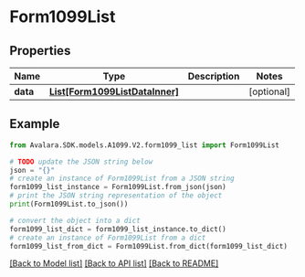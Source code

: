 # Form1099List


## Properties

Name | Type | Description | Notes
------------ | ------------- | ------------- | -------------
**data** | [**List[Form1099ListDataInner]**](Form1099ListDataInner.md) |  | [optional] 

## Example

```python
from Avalara.SDK.models.A1099.V2.form1099_list import Form1099List

# TODO update the JSON string below
json = "{}"
# create an instance of Form1099List from a JSON string
form1099_list_instance = Form1099List.from_json(json)
# print the JSON string representation of the object
print(Form1099List.to_json())

# convert the object into a dict
form1099_list_dict = form1099_list_instance.to_dict()
# create an instance of Form1099List from a dict
form1099_list_from_dict = Form1099List.from_dict(form1099_list_dict)
```
[[Back to Model list]](../README.md#documentation-for-models) [[Back to API list]](../README.md#documentation-for-api-endpoints) [[Back to README]](../README.md)


